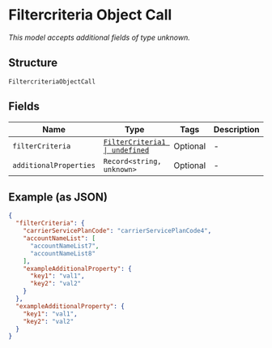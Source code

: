 
# Filtercriteria Object Call

*This model accepts additional fields of type unknown.*

## Structure

`FiltercriteriaObjectCall`

## Fields

| Name | Type | Tags | Description |
|  --- | --- | --- | --- |
| `filterCriteria` | [`FilterCriteria1 \| undefined`](../../doc/models/filter-criteria-1.md) | Optional | - |
| `additionalProperties` | `Record<string, unknown>` | Optional | - |

## Example (as JSON)

```json
{
  "filterCriteria": {
    "carrierServicePlanCode": "carrierServicePlanCode4",
    "accountNameList": [
      "accountNameList7",
      "accountNameList8"
    ],
    "exampleAdditionalProperty": {
      "key1": "val1",
      "key2": "val2"
    }
  },
  "exampleAdditionalProperty": {
    "key1": "val1",
    "key2": "val2"
  }
}
```

